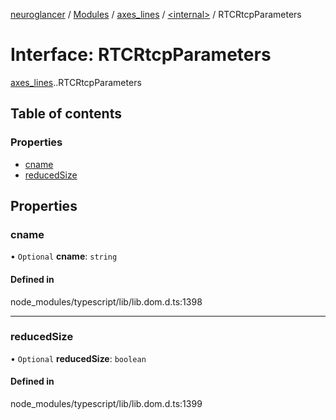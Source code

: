 [neuroglancer](../README.md) / [Modules](../modules.md) / [axes\_lines](../modules/axes_lines.md) / [<internal\>](../modules/axes_lines._internal_.md) / RTCRtcpParameters

# Interface: RTCRtcpParameters

[axes_lines](../modules/axes_lines.md).[<internal>](../modules/axes_lines._internal_.md).RTCRtcpParameters

## Table of contents

### Properties

- [cname](axes_lines._internal_.RTCRtcpParameters.md#cname)
- [reducedSize](axes_lines._internal_.RTCRtcpParameters.md#reducedsize)

## Properties

### cname

• `Optional` **cname**: `string`

#### Defined in

node_modules/typescript/lib/lib.dom.d.ts:1398

___

### reducedSize

• `Optional` **reducedSize**: `boolean`

#### Defined in

node_modules/typescript/lib/lib.dom.d.ts:1399
